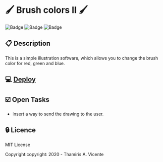 #  :paintbrush: Brush colors II :paintbrush:

![Badge](https://img.shields.io/static/v1?label=Status&message=Conclued&color=brigthgreen&style=flat&logo=STATUS)
![Badge](https://img.shields.io/static/v1?label=Licence&message=MIT&color=blueviolet&style=flat&logo=MIT)
![Badge](https://img.shields.io/static/v1?label=Language&message=JavaScript&color=yellow&style=flat&logo=Javascript)

## :clipboard: Description

<p> This is a simple illustration software, which allows you to change the brush color for red, green and blue. </p>

## :computer: [Deploy](https://thamiavicente.github.io/logic_programming/brush_colors1/brush_colors2.html)

## :ballot_box_with_check: Open Tasks
- Insert a way to send the drawing to the user.

## :lock: Licence

<p>MIT License</p>
<p>Copyright:copyright: 2020 - Thamiris A. Vicente</p>
